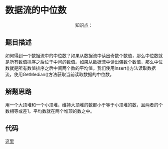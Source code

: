 # 数据流的中位数

<center>知识点：</center>


## 题目描述
如何得到一个数据流中的中位数？如果从数据流中读出奇数个数值，那么中位数就是所有数值排序之后位于中间的数值。如果从数据流中读出偶数个数值，那么中位数就是所有数值排序之后中间两个数的平均值。我们使用Insert()方法读取数据流，使用GetMedian()方法获取当前读取数据的中位数。

## 解题思路

用一个大顶堆和一个小顶堆，维持大顶堆的数都小于等于小顶堆的数，且两者的个数相等或差1。平均数就在两个堆顶的数之中。

## 代码

[这里](../Code/58.py)
